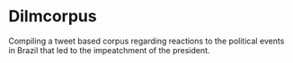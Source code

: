 # Dilmcorpus
Compiling a tweet based corpus regarding reactions to the political events in Brazil that led to the impeatchment of the president.
